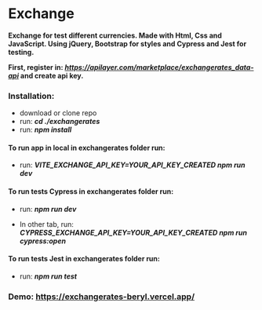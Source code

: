 # Exchange 
**Exchange for test different currencies. Made with Html, Css and JavaScript. Using jQuery, Bootstrap for styles and Cypress and Jest for testing.**

**First, register in: ***https://apilayer.com/marketplace/exchangerates_data-api*** and create api key.**

### Installation:
- download or clone repo
- run: ***cd ./exchangerates***
- run: ***npm install***

#### To run app in local in exchangerates folder run:
- run: ***VITE_EXCHANGE_API_KEY=YOUR_API_KEY_CREATED npm run dev***

#### To run tests Cypress in exchangerates folder run:
- run: ***npm run dev***

- In other tab, run: ***CYPRESS_EXCHANGE_API_KEY=YOUR_API_KEY_CREATED npm run cypress:open***

#### To run tests Jest in exchangerates folder run:
- run: ***npm run test***


### Demo: https://exchangerates-beryl.vercel.app/

